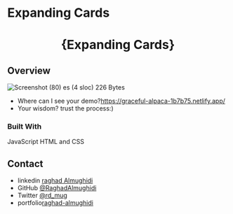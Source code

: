 # Expanding Cards

  <!-- Please update value in the {}  -->

<h1 align="center">{Expanding Cards}</h1>


<!-- OVERVIEW -->

## Overview

![Screenshot (80)](https://user-images.githubusercontent.com/52867161/207965942-61c70917-0803-413f-a433-6b3c3da27b1f.png)
es (4 sloc) 226 Bytes

- Where can I see your demo?https://graceful-alpaca-1b7b75.netlify.app/
- Your wisdom? trust the process:)

### Built With

JavaScript HTML and CSS

## Contact

- linkedin [raghad Almughidi](https://www.linkedin.com/in/raghad-almughidi/)
- GitHub [@RaghadAlmughidi](https://github.com/RaghadAlmughidi)
- Twitter [@rd_mug](https://twitter.com/Rd_mug)
- portfolio[raghad-almughidi](https://www.raghad-almughidi.com/)
